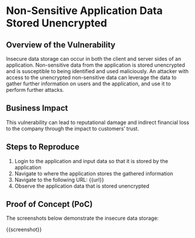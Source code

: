 # Non-Sensitive Application Data Stored Unencrypted

## Overview of the Vulnerability

Insecure data storage can occur in both the client and server sides of an application. Non-sensitive data from the application is stored unencrypted and is susceptible to being identified and used maliciously. An attacker with access to the unencrypted non-sensitive data can leverage the data to gather further information on users and the application, and use it to perform further attacks.

## Business Impact

This vulnerability can lead to reputational damage and indirect financial loss to the company through the impact to customers’ trust.

## Steps to Reproduce

1. Login to the application and input data so that it is stored by the application
1. Navigate to where the application stores the gathered information
1. Navigate to the following URL: {{url}}
1. Observe the application data that is stored unencrypted

## Proof of Concept (PoC)

The screenshots below demonstrate the insecure data storage:

{{screenshot}}
